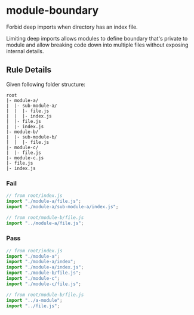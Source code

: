 # module-boundary

Forbid deep imports when directory has an index file.

Limiting deep imports allows modules to define boundary that's private to module and allow breaking
code down into multiple files without exposing internal details.

## Rule Details

Given following folder structure:

```text
root
|- module-a/
|  |- sub-module-a/
|  |  |- file.js
|  |  |- index.js
|  |- file.js
|  |- index.js
|- module-b/
|  |- sub-module-b/
|  |  |- file.js
|- module-c/
|  |- file.js
|- module-c.js
|- file.js
|- index.js
```

### Fail

```js
// from root/index.js
import "./module-a/file.js";
import "./module-a/sub-module-a/index.js";

// from root/module-b/file.js
import "../module-a/file.js";
```

### Pass
```js
// from root/index.js
import "./module-a";
import "./module-a/index";
import "./module-a/index.js";
import "./module-b/file.js";
import "./module-c";
import "./module-c/file.js";

// from root/module-b/file.js
import "../a-module";
import "../file.js";
```

